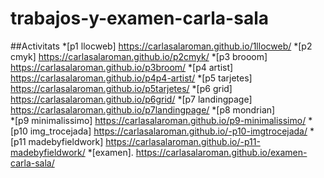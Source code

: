 # trabajos-y-examen-carla-sala
##Activitats
*[p1 llocweb]       https://carlasalaroman.github.io/1llocweb/
*[p2 cmyk]          https://carlasalaroman.github.io/p2cmyk/
*[p3 brooom]        https://carlasalaroman.github.io/p3broom/ 
*[p4 artist]        https://carlasalaroman.github.io/p4p4-artist/
*[p5 tarjetes]      https://carlasalaroman.github.io/p5tarjetes/
*[p6 grid]          https://carlasalaroman.github.io/p6grid/
*[p7 landingpage]   https://carlasalaroman.github.io/p7landingpage/
*[p8 mondrian]      
*[p9 minimalissimo]    https://carlasalaroman.github.io/p9-minimalissimo/
*[p10 img_trocejada]   https://carlasalaroman.github.io/-p10-imgtrocejada/
*[p11 madebyfieldwork] https://carlasalaroman.github.io/-p11-madebyfieldwork/
*[examen].    https://carlasalaroman.github.io/examen-carla-sala/           
